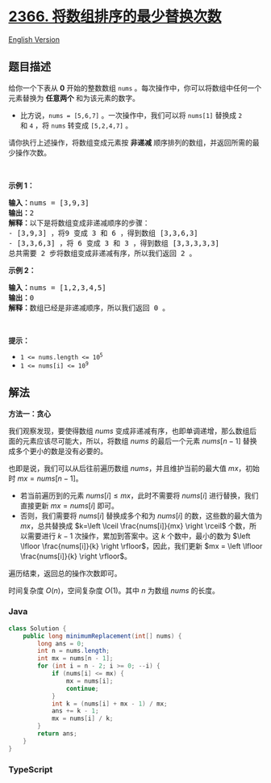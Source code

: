 # [2366. 将数组排序的最少替换次数](https://leetcode.cn/problems/minimum-replacements-to-sort-the-array)

[English Version](/solution/2300-2399/2366.Minimum%20Replacements%20to%20Sort%20the%20Array/README_EN.md)

## 题目描述

<!-- 这里写题目描述 -->

<p>给你一个下表从 <strong>0</strong>&nbsp;开始的整数数组&nbsp;<code>nums</code>&nbsp;。每次操作中，你可以将数组中任何一个元素替换为&nbsp;<strong>任意两个</strong>&nbsp;和为该元素的数字。</p>

<ul>
	<li>比方说，<code>nums = [5,6,7]</code>&nbsp;。一次操作中，我们可以将&nbsp;<code>nums[1]</code> 替换成&nbsp;<code>2</code> 和&nbsp;<code>4</code>&nbsp;，将&nbsp;<code>nums</code>&nbsp;转变成&nbsp;<code>[5,2,4,7]</code>&nbsp;。</li>
</ul>

<p>请你执行上述操作，将数组变成元素按 <strong>非递减</strong> 顺序排列的数组，并返回所需的最少操作次数。</p>

<p>&nbsp;</p>

<p><strong>示例 1：</strong></p>

<pre>
<b>输入：</b>nums = [3,9,3]
<b>输出：</b>2
<b>解释：</b>以下是将数组变成非递减顺序的步骤：
- [3,9,3] ，将9 变成 3 和 6 ，得到数组 [3,3,6,3] 
- [3,3,6,3] ，将 6 变成 3 和 3 ，得到数组 [3,3,3,3,3] 
总共需要 2 步将数组变成非递减有序，所以我们返回 2 。
</pre>

<p><strong>示例 2：</strong></p>

<pre>
<b>输入：</b>nums = [1,2,3,4,5]
<b>输出：</b>0
<b>解释：</b>数组已经是非递减顺序，所以我们返回 0 。
</pre>

<p>&nbsp;</p>

<p><strong>提示：</strong></p>

<ul>
	<li><code>1 &lt;= nums.length &lt;= 10<sup>5</sup></code></li>
	<li><code>1 &lt;= nums[i] &lt;= 10<sup>9</sup></code></li>
</ul>

## 解法

**方法一：贪心**

我们观察发现，要使得数组 $nums$ 变成非递减有序，也即单调递增，那么数组后面的元素应该尽可能大，所以，将数组 $nums$ 的最后一个元素 $nums[n-1]$ 替换成多个更小的数是没有必要的。

也即是说，我们可以从后往前遍历数组 $nums$，并且维护当前的最大值 $mx$，初始时 $mx = nums[n-1]$。

-   若当前遍历到的元素 $nums[i] \leq mx$，此时不需要将 $nums[i]$ 进行替换，我们直接更新 $mx = nums[i]$ 即可。
-   否则，我们需要将 $nums[i]$ 替换成多个和为 $nums[i]$ 的数，这些数的最大值为 $mx$，总共替换成 $k=\left \lceil \frac{nums[i]}{mx} \right \rceil$ 个数，所以需要进行 $k-1$ 次操作，累加到答案中。这 $k$ 个数中，最小的数为 $\left \lfloor \frac{nums[i]}{k} \right \rfloor$，因此，我们更新 $mx = \left \lfloor \frac{nums[i]}{k} \right \rfloor$。

遍历结束，返回总的操作次数即可。

时间复杂度 $O(n)$，空间复杂度 $O(1)$。其中 $n$ 为数组 $nums$ 的长度。

### **Java**

```java
class Solution {
    public long minimumReplacement(int[] nums) {
        long ans = 0;
        int n = nums.length;
        int mx = nums[n - 1];
        for (int i = n - 2; i >= 0; --i) {
            if (nums[i] <= mx) {
                mx = nums[i];
                continue;
            }
            int k = (nums[i] + mx - 1) / mx;
            ans += k - 1;
            mx = nums[i] / k;
        }
        return ans;
    }
}
```

### **TypeScript**
